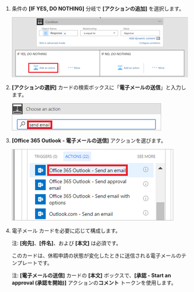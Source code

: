 1. 条件の **[IF YES, DO NOTHING]** 分岐で **[アクションの追加]** を選択します。
   
    ![新しいステップの追加](media/modern-approvals/add-action-after-condition.png)
2. **[アクションの選択]** カードの検索ボックスに「**電子メールの送信**」と入力します。
   
    ![電子メール アクションの検索](media/modern-approvals/search-send-email-yes.png)
3. **[Office 365 Outlook - 電子メールの送信]** アクションを選びます。
   
    ![電子メールの送信アクションの選択](media/modern-approvals/select-send-email-yes.png)
4. 電子メール カードを必要に応じて構成します。
   
     注: **[宛先]**、**[件名]**、および **[本文]** は必須です。
   
     このカードは、休暇申請の状態が変化したときに送信される電子メールのテンプレートです。
   
     注: **[電子メールの送信]** カードの **[本文]** ボックスで、**[承認 - Start an approval (承認を開始)]** アクションの**コメント** トークンを使用します。

